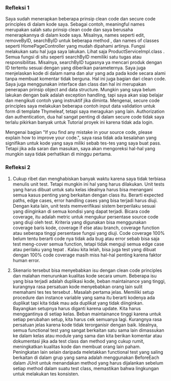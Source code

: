 ### Refleksi 1
Saya sudah menerapkan beberapa prinsip clean code dan secure code principles di dalam kode saya. 
Sebagai contoh, meaningful names merupakan salah satu prinsip clean code dan saya berusaha menerapkannya di dalam kode saya. 
Misalnya, names seperti edit, removeByID, searchByID untuk beberapa method , dan names of classes seperti HomePageController yang mudah dipahami artinya.
Fungsi melakukan satu hal juga saya lakukan. Lihat saja ProductServiceImpl.class . Semua fungsi di situ seperti searchByID memiliki satu tugas atau responsibilitas. Misalnya, searchByID tugasnya ya mencari produk dengan ID tertentu sesuai dengan yang diberikan parameternya.
Saya juga menjelaskan kode di dalam nama dan alur yang ada pada kode secara alami tanpa membuat komentar tidak berguna. Hal ini juga bagian dari clean code.
Saya juga menggunakan interface dan class dan hal ini merupakan penerapan prinsip object and data structure.
Mungkin yang saya belum lakukan dengan baik adalah exception handling, tapi saya akan siap belajar dan mengikuti contoh yang instruktif jika diminta.
Mengenai, secure code principles saya melakukan beberapa contoh input data validation untuk form di template Thymeleaf, tetapi saya meragukan yang lain. Authorization dan authentication, dua hal sangat penting di dalam secure code tidak saya terlalu pikirkan banyak untuk Tutorial proyek ini karena tidak ada login.

Mengenai bagian "If you find any mistake in your source code, please explain how to improve your code.", saya rasa tidak ada kesalahan yang signifikan untuk kode yang saya miliki sebab tes-tes yang saya buat pass. Tetapi jika ada saran dan masukan, saya akan mengoreksi hal-hal yang mungkin saya tidak perhatikan di minggu pertama.

### Refleksi 2
1. Cukup ribet dan menghabiskan banyak waktu karena saya tidak terbiasa menulis unit test. Tetapi mungkin ini hal yang harus dilakukan. Unit tests yang harus dibuat untuk satu kelas idealnya harus bisa menangani semua kasus penting yang berkaitan dengan class itu. Berarti expected paths, edge cases, error handling cases yang bisa terjadi harus diuji. Dengan kata lain, unit tests memverifikasi sistem berperilaku sesuai yang diinginkan di semua kondisi yang dapat terjadi. Bicara code coverage, itu adalah metric untuk mengukur persentase source code yang diuji oleh test. 
Kriteria yang digunakan bisa menggunakan coverage baris kode, coverage if else atau branch, coverage function atau seberapa tinggi persentase fungsi yang diuji. Code coverage 100% belum tentu berarti code nya tidak ada bug atau error sebab bisa saja test meng-cover semua function, tetapi tidak menguji semua edge case atau perilaku yang tepat . Kalau kita lelah, bisa juga test yang dibuat dengan 100% code coverage masih miss hal-hal penting karena faktor human error.

2. Skenario tersebut bisa menyebabkan isu dengan clean code principles dan malahan menurunkan kualitas kode secara umum. Beberapa isu yang bisa terjadi adalah duplikasi kode, beban maintainance yang tinggi, kurangnya rasa persatuan kode menyebabkan orang lain sulit memahami tes tes tersebut . Masalah pertama jelas. Memiliki setup procedure dan instance variable yang sama itu berarti kodenya ada duplikat tapi kita tidak mau ada duplikat yang tidak diinginkan. Bayangkan setupnya harus diganti karena update. Kita harus menggantinya di setiap kelas. Beban maintainance tinggi karena untuk setiap perubahan setup, kita harus cek semuanya lagi. Kurangnya rasa persatuan jelas karena kode tidak terorganisir dengan baik. Idealnya, semua functional test yang sangat berkaitan satu sama lain dimassukan ke dalam kelas atau module yang sama dan kita berikan komentar atau dokumentasi jika ada test class dan method yang cukup rumit, meningkatkan kualitas kode dan membuat orang lain paham. Peningkatan lain selain daripada meletakkan functional test yang saling berkaitan di dalam grup yang sama adalah menggunakan BeforeEach dalam JUnit untuk menandakan method yang harus dijalankan sebelum setiap method dalam suatu test class, memastikan bahwa lingkungan untuk melakukan tes konsisten.